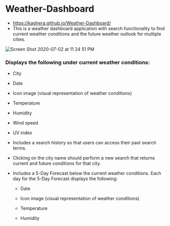 # Weather-Dashboard 

* https://kaghera.github.io/Weather-Dashboard/
* This is a weather dashboard application with search functionality to find current weather conditions and the future weather outlook for multiple cities.


![Screen Shot 2020-07-02 at 11 24 51 PM](https://user-images.githubusercontent.com/63524583/86429800-90f4ec80-bcbe-11ea-8fbf-e187c3531a29.png)


### Displays the following under current weather conditions:

* City
* Date
* Icon image (visual representation of weather conditions)
* Temperature
* Humidity
* Wind speed
* UV index

* Includes a search history so that users can access their past search terms. 
* Clicking on the city name should perform a new search that returns current and future conditions for that city. 

* Includes a 5-Day Forecast below the current weather conditions. Each day for the 5-Day Forecast displays the following:

  * Date

  * Icon image (visual representation of weather conditions)

  * Temperature

  * Humidity
